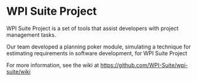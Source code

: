 WPI Suite Project
=================
WPI Suite Project is a set of tools that assist developers with project management tasks.

Our team developed a planning poker module, simulating a technique for estimating requirements in software development, for WPI Suite Project

For more information, see the wiki at https://github.com/WPI-Suite/wpi-suite/wiki
